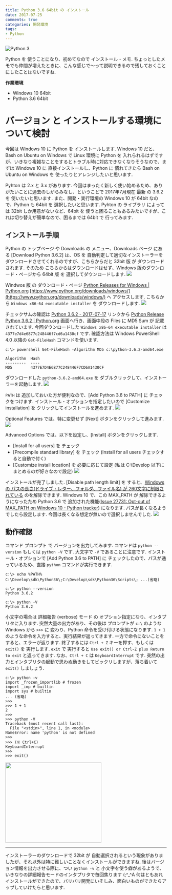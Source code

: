 ```yaml
---
title: Python 3.6 64bit の インストール
date: 2017-07-25
comments: true
categories: 開発環境
tags:
- Python
---
```


![](/images/python/python3.png "Python 3")

Python を 使うことになり、初めてなので インストール・メモ. ちょっとしたメモでも仲間が増えたときに、こんな感じで～って説明できるので残しておくことにしたことはないですね.

**作業環境**
- Windows 10 64bit
- Python 3.6 64bit


# バージョン と インストールする環境について検討
今回は Windows 10 に Python を インストールします. Windows 10 だと、Bash on Ubuntu on Windows で Linux 環境に Python を 入れられるはずですが、いきなり複雑なことをするとトラブル時に対応できなくなりそうなので、まずは Windows 10 に 直接インストールし、Python に 慣れてきたら Bash on Ubuntu on Windows を 使ったりとアレンジしたいと思います.

Pyhton は 2.x と 3.x があります. 今回はまったく新しく使い始めるため、ありがたいことに過去のしがらみなし、ということで 2017年7月現在 最新 の 3.6.2 を 使いたいと思います. また、開発・実行環境の Windows 10 が 64bit なので、Python も 64bit を 選択したいと思います. Pyhton の ライブラリ によっては 32bit しか用意がないなど、64bit を 使うと困ることもあるみたいですが、これは切り替えが簡単なので、困るまでは 64bit で 行ってみます.


## インストール手順
Python の トップページ や Downloads の メニュー、Downloads ページ にある [Download Python 3.6.2] は、OS を 自動判定して適切なインストーラーをダウンロードさせてくれるのですが、こちらからだと 32bit 版 が ダウンロードされます. そのため こちらからはダウンロードはせず、Windows 版のダウンロード・ページから 64bit 版 を 選択してダウンロードします.
![](/images/python/install-3.6/01.png)

Windwos 版 の ダウンロード・ページ [Python Releases for Windows | Python.org](https://www.python.org/downloads/windows/) [https://www.python.org/downloads/windows/](https://www.python.org/downloads/windows/) へ アクセスします.
こちらから `Windows x86-64 executable installer` を ダウンロードします.
![](/images/python/install-3.6/02.png)

チェックサムの確認は [Python 3.6.2 - 2017-07-17](https://www.python.org/downloads/release/python-362/) リンクから [Python Release Python 3.6.2 | Python.org](https://www.python.org/downloads/release/python-362/) 画面へ行き、画面中段の Files に MD5 Sum が 記載されています. 今回ダウンロードした `Windows x86-64 executable installer` は `4377e7d4e6877c248446f7cd6a1430cf` です.
確認方法は Windows PowerShell 4.0 以降の `Get-FileHash` コマンドを使います.
```console
c:\> powershell Get-FileHash -Algorithm MD5 c:\python-3.6.2-amd64.exe

Algorithm  Hash
---------  ----
MD5        4377E7D4E6877C248446F7CD6A1430CF
```

ダウンロードした `python-3.6.2-amd64.exe` を ダブルクリックして、インストーラーを起動します.
![](/images/python/install-3.6/03.png)

`PATH` は 追加しておいた方が便利なので、[Add Python 3.6 to PATH] に チェックをつけます.
インストール・オプションを指定したいので [Customize installation] を クリックしてインストールを進めます.
![](/images/python/install-3.6/04.png)

Optional Features では、特に変更せず [Next] ボタンをクリックして進みます.
![](/images/python/install-3.6/05.png)

Advanced Options では、以下を設定し、[Install] ボタンをクリックします.
- [Install for all users] を チェック
- [Precompile standard library] を チェック (Install for all users チェックすると自動で付く)
- [Customize install location] を 必要に応じて設定 (私は C:\Develop 以下にまとめるのが好きなので設定)
![](/images/python/install-3.6/06.png)


インストールが完了しました.
[Disable path length limit] を すると、[Windows の パスの長さ(ドライブ・レター、フォルダ、ファイル名) が 260文字に制限されている](https://msdn.microsoft.com/en-us/library/windows/desktop/aa365247%28v=vs.85%29.aspx#maxpath) のを解除できます. Windows 10 で、この MAX_PATH が 解除できるようになったため Python 3.6 で 追加された機能([Issue 27731: Opt-out of MAX_PATH on Windows 10 - Python tracker](https://bugs.python.org/issue27731)) になります.
パスが長くなるようでしたら設定します. 今回は長くなる想定が無いので選択しませんでした.
![](/images/python/install-3.6/07.png)


## 動作確認
コマンド プロンプト で バージョンを出力してみます. コマンドは `python --version` もしくは `python -V` です. 大文字で `-V` であることに注意です. インストール・オプションで [Add Python 3.6 to PATH] に チェックしたので、パスが通っているため、直接 `python` コマンドが実行できます.
```console
c:\> echo %PATH%
C:\Develop\sdk\Python36\;C:\Develop\sdk\Python36\Scripts\; ...(省略)

c:\> python --version
Python 3.6.2

c:\> python -V
Python 3.6.2
```

小文字の場合は 詳細報告 (verbose) モード の オプション指定になり、インタプリタに入ります. 突然大量の出力があり、その後は プロンプトが `c:\` のような Windows から `>>>` に 変わり、Python 命令を受け付ける状態になります.
`1 + 1` のような命令を入力すると、実行結果が返ってきます.
一方で命令にないことをすると、エラーが返ります.
終了するには `Ctrl + Z` キーを押す、もしくは `exit()` を 実行します. `exit` で 実行すると `Use exit() or Ctrl-Z plus Return to exit` と返ってきます.
なお、`Ctrl + C` は `KeyboardInterrupt` です.
突然の出力とインタプリタの起動で思わぬ動きをしてビックリしますが、落ち着いて `exit()` しましょう.
```console
c:\> python -v
import _frozen_importlib # frozen
import _imp # builtin
import sys # builtin
... (省略)
>>>
>>> 1 + 1
2
>>>
>>> python -V
Traceback (most recent call last):
  File "<stdin>", line 1, in <module>
NameError: name 'python' is not defined
>>>
>>> (※ Ctrl+C)
KeyboardInterrupt
>>>
>>> exit()
```


<a href="//af.moshimo.com/af/c/click?a_id=871746&p_id=1296&pc_id=2120&pl_id=19703&guid=ON" target="_blank" rel="nofollow"><img src="//image.moshimo.com/af-img/0453/000000019703.jpg" width="300" height="250" style="border:none;"></a><img src="//i.moshimo.com/af/i/impression?a_id=871746&p_id=1296&pc_id=2120&pl_id=19703" width="1" height="1" style="border:none;">



- - - -
インストーラーのダウンロードで 32bit が 自動選択されるという現象がありましたが、それ以外は特に難しいことなくインストールができますね. 後はバージョン情報を出力させる際に、つい `python -v` と 小文字を使う癖があるようで、いきなりの詳細報告モードのインタプリタで毎回焦ります (;^_^A
何はともあれインストールができたので、バリバリ開発にいそしみ、面白いものができたらアップしていけたらと思います.
